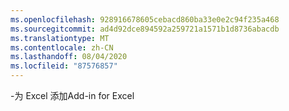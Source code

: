 ```yaml
---
ms.openlocfilehash: 928916678605cebacd860ba33e0e2c94f235a468
ms.sourcegitcommit: ad4d92dce894592a259721a1571b1d8736abacdb
ms.translationtype: MT
ms.contentlocale: zh-CN
ms.lasthandoff: 08/04/2020
ms.locfileid: "87576857"
---
```

<span data-ttu-id="e5e89-101">\-为 Excel 添加</span><span class="sxs-lookup"><span data-stu-id="e5e89-101">Add\-in for Excel</span></span>
